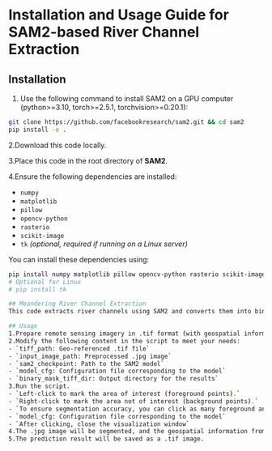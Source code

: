 # Installation and Usage Guide for SAM2-based River Channel Extraction

## Installation

1. Use the following command to install SAM2 on a GPU computer (python>=3.10, torch>=2.5.1, torchvision>=0.20.1):
```bash
git clone https://github.com/facebookresearch/sam2.git && cd sam2
pip install -e .
```

2.Download this code locally.

3.Place this code in the root directory of **SAM2**.

4.Ensure the following dependencies are installed:

- `numpy`
- `matplotlib`
- `pillow`
- `opencv-python`
- `rasterio`
- `scikit-image`
- `tk` *(optional, required if running on a Linux server)*

You can install these dependencies using:

```bash
pip install numpy matplotlib pillow opencv-python rasterio scikit-image
# Optional for Linux
# pip install tk

## Meandering River Channel Extraction
This code extracts river channels using SAM2 and converts them into binary images for subsequent geometric parameter extraction of narrow-banded meandering rivers in ArcGIS.

## Usage
1.Prepare remote sensing imagery in .tif format (with geospatial information) and the corresponding .jpg format.
2.Modify the following content in the script to meet your needs:
- `tiff_path: Geo-referenced .tif file`
- `input_image_path: Preprocessed .jpg image`
- `sam2_checkpoint: Path to the SAM2 model`
- `model_cfg: Configuration file corresponding to the model`
- `binary_mask_tiff_dir: Output directory for the results`
3.Run the script.
- `Left-click to mark the area of interest (foreground points).`
- `Right-click to mark the area not of interest (background points).`
- `To ensure segmentation accuracy, you can click as many foreground and background points as needed.`
- `model_cfg: Configuration file corresponding to the model`
- `After clicking, close the visualization window`
4.The .jpg image will be segmented, and the geospatial information from the .tif image will be assigned to the segmentation result.
5.The prediction result will be saved as a .tif image.
